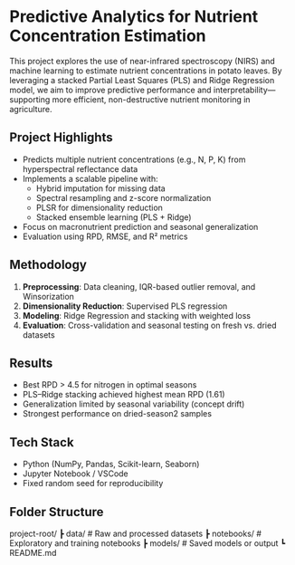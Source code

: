 # Predictive Analytics for Nutrient Concentration Estimation

This project explores the use of near-infrared spectroscopy (NIRS) and machine learning to estimate nutrient concentrations in potato leaves. By leveraging a stacked Partial Least Squares (PLS) and Ridge Regression model, we aim to improve predictive performance and interpretability—supporting more efficient, non-destructive nutrient monitoring in agriculture.

## Project Highlights

- Predicts multiple nutrient concentrations (e.g., N, P, K) from hyperspectral reflectance data
- Implements a scalable pipeline with:
  - Hybrid imputation for missing data
  - Spectral resampling and z-score normalization
  - PLSR for dimensionality reduction
  - Stacked ensemble learning (PLS + Ridge)
- Focus on macronutrient prediction and seasonal generalization
- Evaluation using RPD, RMSE, and R² metrics

## Methodology

1. **Preprocessing**: Data cleaning, IQR-based outlier removal, and Winsorization
2. **Dimensionality Reduction**: Supervised PLS regression
3. **Modeling**: Ridge Regression and stacking with weighted loss
4. **Evaluation**: Cross-validation and seasonal testing on fresh vs. dried datasets

## Results

- Best RPD > 4.5 for nitrogen in optimal seasons
- PLS–Ridge stacking achieved highest mean RPD (1.61)
- Generalization limited by seasonal variability (concept drift)
- Strongest performance on dried-season2 samples

## Tech Stack

- Python (NumPy, Pandas, Scikit-learn, Seaborn)
- Jupyter Notebook / VSCode
- Fixed random seed for reproducibility

## Folder Structure
project-root/
┣ data/ # Raw and processed datasets
┣ notebooks/ # Exploratory and training notebooks
┣ models/ # Saved models or output
┗ README.md
